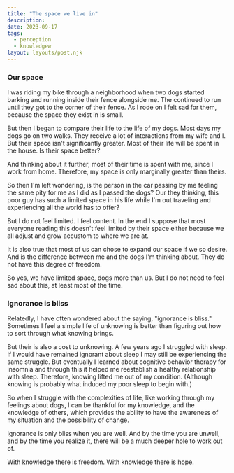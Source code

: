 ```yaml
---
title: "The space we live in"
description:
date: 2023-09-17
tags:
  - perception
  - knowledgew
layout: layouts/post.njk
---
```


### Our space

I was riding my bike through a neighborhood when two dogs started barking and running inside their
fence alongside me. The continued to run until they got to the corner of their fence. As I rode on I
felt sad for them, because the space they exist in is small.

But then I began to compare their life to the life of my dogs. Most days my dogs go on two walks.
They receive a lot of interactions from my wife and I. But their space isn't significantly greater.
Most of their life will be spent in the house. Is their space better?

And thinking about it further, most of their time is spent with me, since I work from home.
Therefore, my space is only marginally greater than theirs.

So then I'm left wondering, is the person in the car passing by me feeling the same pity for me as I
did as I passed the dogs? Our they thinking, this poor guy has such a limited space in his life while I'm out
traveling and experiencing all the world has to offer?

But I do not feel limited. I feel content. In the end I suppose that most everyone reading this
doesn't feel limited by their space either because we all adjust and grow accustom to where we are at.

It is also true that most of us can chose to expand our space if we so desire. And is the
difference between me and the dogs I'm thinking about. They do not have this degree of freedom.

So yes, we have limited space, dogs more than us. But I do not need to feel sad about this, at least
most of the time.

### Ignorance is bliss

Relatedly, I have often wondered about the saying, "ignorance is bliss." Sometimes I feel a simple
life of unknowing is better than figuring out how to sort through what knowing brings.

But their is also a cost to unknowing. A few years ago I struggled with sleep. If I would have
remained ignorant about sleep I may still be experiencing the same struggle. But eventually I
learned about cognitive behavior therapy for insomnia and through this it helped me reestablish a healthy
relationship with sleep. Therefore, knowing lifted me out of my condition. (Although knowing is
probably what induced my poor sleep to begin with.)

So when I struggle with the complexities of life, like working through my feelings about dogs, I can
be thankful for my knowledge, and the knowledge of others, which provides the ability to have the
awareness of my situation and the possibility of change.

Ignorance is only bliss when you are well. And by the time you are unwell, and by the time you
realize it, there will be a much deeper hole to work out of.

With knowledge there is freedom. With knowledge there is hope.

